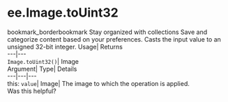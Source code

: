  
#  ee.Image.toUint32 
bookmark_borderbookmark Stay organized with collections  Save and categorize content based on your preferences.
Casts the input value to an unsigned 32-bit integer. 
Usage| Returns  
---|---  
`Image.toUint32()`| Image  
Argument| Type| Details  
---|---|---  
this: `value`| Image| The image to which the operation is applied.  
Was this helpful?
